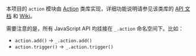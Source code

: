 本项目的 `action` 模块由 [Action](https://github.com/cssmagic/action) 类库实现，详细功能说明请参见该类库的 [API 文档](https://github.com/cssmagic/action/issues/9) 和 [Wiki](https://github.com/cssmagic/action/wiki)。

需要注意的是，所有 JavaScript API 均挂接在 `_.action` 命名空间下。比如：

* `action.add()` → `_.action.add()`
* `action.trigger()` → `_.action.trigger()`
